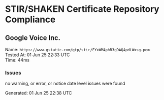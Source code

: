 # STIR/SHAKEN Certificate Repository Compliance

## Google Voice Inc.

Name: `https://www.gstatic.com/gtp/stir/EYxWM4phR3gDAQ4pdLWxsg.pem`\
Tested At: 01 Jun 25 22:33 UTC\
Time: 44ms

### Issues

no warning, or error, or notice date level issues were found

Generated: 01 Jun 25 22:38 UTC